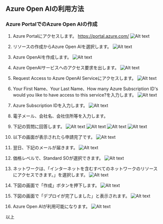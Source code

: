 ## Azure Open AIの利用方法

### Azure PortalでのAzure Open AIの作成
1. Azure Portalにアクセスします。
    https://portal.azure.com/
    ![Alt text](image.png)

1. リソースの作成からAzure Open AIを選択します。
    ![Alt text](image-1.png)

1. Azure OpenAIを作成します。
    ![Alt text](image-2.png)

1. Azure OpenAIサービスへのアクセス要求を出します。
    ![Alt text](image-4.png)

1. Request Access to Azure OpenAI Serviceにアクセスします。
    ![Alt text](image-5.png)

1. Your First Name、Your Last Name、How many Azure Subscription ID's would you like to have access to this service?を入力します。
    ![Alt text](image-7.png)

1. Azure Subscription IDを入力します。
    ![Alt text](image-9.png)

1. 電子メール、会社名、会社住所等を入力します。

1. 下記の質問に回答します。
    ![Alt text](image-11.png)
    ![Alt text](image-12.png)
    ![Alt text](image-13.png)
    ![Alt text](image-14.png)

1. 以下の画面が表示されたら申請完了です。
    ![Alt text](image-15.png)

1. 翌日、下記のメールが届きます。
    ![Alt text](image-16.png)

1. 価格レベルで、Standard SOが選択できます。
    ![Alt text](image-19.png)

1. ネットワークは、「インターネットを含むすべてのネットワークのリソースにアクセスできます。」を選択します。
    ![Alt text](image-18.png)

1. 下図の画面で「作成」ボタンを押下します。
    ![Alt text](image-20.png)

1. 下図の画面で「デプロイが完了しました」と表示されます。
    ![Alt text](image-21.png)

1. Azure Open AIが利用可能になります。
    ![Alt text](image-22.png)

以上